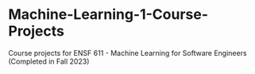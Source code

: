 # Machine-Learning-1-Course-Projects
Course projects for ENSF 611 - Machine Learning for Software Engineers (Completed in Fall 2023)
